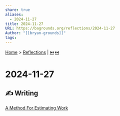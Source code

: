 ```yaml
---  
share: true  
aliases:  
  - 2024-11-27  
title: 2024-11-27  
URL: https://bagrounds.org/reflections/2024-11-27  
Author: "[[bryan-grounds]]"  
tags:   
---  
```

[Home](../index.md) > [Reflections](./index.md) | [⏮️](./2024-11-24.md) [⏭️](./2024-12-01.md)  
# 2024-11-27  
## ✍️ Writing  
[A Method For Estimating Work](../topics/a-method-for-estimating-work.md)  
